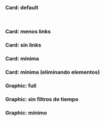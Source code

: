 ### Card: default

<div class="row">
        <div style='display: inline-block;'>
            <div id='ipc-card'></div>
        </div>
        <div style='display: inline-block;'>
            <div id='exportaciones-card'> </div>
        </div>
        <div style='display: inline-block;'>
            <div id='superavit-card'></div>
        </div>
        <div style='display: inline-block;'>
            <div id='desempleo-card'></div>
        </div>
</div>

### Card: menos links

<div class="row">
        <div id='ipc-card-links2' class="col-xs-12 col-sm-6 col-md-3"></div>
        <div id='exportaciones-card-links2' class="col-xs-12 col-sm-6 col-md-3"></div>
        <div id='superavit-card-links2' class="col-xs-12 col-sm-6 col-md-3"></div>
        <div id='desempleo-card-links2' class="col-xs-12 col-sm-6 col-md-3"></div>
</div>

### Card: sin links

<div class="row">
        <div id='ipc-card-med' class="col-xs-12 col-sm-6 col-md-3"></div>
        <div id='exportaciones-card-med' class="col-xs-12 col-sm-6 col-md-3"></div>
        <div id='superavit-card-med' class="col-xs-12 col-sm-6 col-md-3"></div>
        <div id='desempleo-card-med' class="col-xs-12 col-sm-6 col-md-3"></div>
</div>

### Card: mínima

<div class="row">
        <div id='ipc-card-min' class="col-xs-12 col-sm-6 col-md-3"></div>
        <div id='exportaciones-card-min' class="col-xs-12 col-sm-6 col-md-3"></div>
        <div id='superavit-card-min' class="col-xs-12 col-sm-6 col-md-3"></div>
        <div id='desempleo-card-min' class="col-xs-12 col-sm-6 col-md-3"></div>
</div>

### Card: mínima (eliminando elementos)

<div class="row">
        <div id='ipc-card-min-xtreme' class="col-xs-12 col-sm-6 col-md-3"></div>
        <div id='exportaciones-card-min-xtreme' class="col-xs-12 col-sm-6 col-md-3"></div>
        <div id='superavit-card-min-xtreme' class="col-xs-12 col-sm-6 col-md-3"></div>
        <div id='desempleo-card-min-xtreme' class="col-xs-12 col-sm-6 col-md-3"></div>
</div>

### Graphic: full

<div class="row row-graphic">
        <div id='tcrm-graphic'></div>
</div>

### Graphic: sin filtros de tiempo

<div class="row row-graphic">
        <div id='emae-graphic-without-filters' class="col-xs-12 col-sm-6 col-md-6"></div>
        <div id='ica-graphic-without-filters' class="col-xs-12 col-sm-6 col-md-6"></div>
</div>

### Graphic: mínimo

<div class="row row-graphic-min">
        <div id='ipc-graphic-min' class="col-xs-12 col-sm-6 col-md-4"></div>
        <div id='rem-graphic-min' class="col-xs-12 col-sm-6 col-md-4"></div>
        <div id='tcbna-graphic-min' class="col-xs-12 col-sm-6 col-md-4"></div>
</div>

<script>
    window.onload = function() {
        // componentes de series de tiempo

        TSComponents.Card.render('ipc-card', {
            serieId: '148.3_INIVELNAL_DICI_M_26:percent_change',
            color: '#F9A822',
            hasChart: 'small',
            title: "Indice de Precios al Consumidor Nacional"
        })

        TSComponents.Card.render('exportaciones-card', {
            serieId: '74.3_IET_0_M_16:percent_change_a_year_ago',
            explicitSign: true,
            hasChart: 'small',
            title: "Exportaciones"
        })

        TSComponents.Card.render('superavit-card', {
            serieId: '372.6_SUPERAVIT_017__23_67',
            hasChart: 'small',
            title: "Resultado Primario del Sector Público No Fin."
        })

        TSComponents.Card.render('desempleo-card', {
            serieId: '42.3_EPH_PUNTUATAL_0_M_30',
            color: '#EC407A',
            hasChart: 'small',
            title: "Desocupación"
        })

        TSComponents.Card.render('ipc-card-links2', {
            serieId: '148.3_INIVELNAL_DICI_M_26:percent_change',
            color: '#F9A822',
            hasChart: 'small',
            links: "small",
            title: "Indice de Precios al Consumidor Nacional"
        })

        TSComponents.Card.render('exportaciones-card-links2', {
            serieId: '74.3_IET_0_M_16:percent_change_a_year_ago',
            explicitSign: true,
            hasChart: 'small',
            links: "small",
            title: "Exportaciones"
        })

        TSComponents.Card.render('superavit-card-links2', {
            serieId: '372.6_SUPERAVIT_017__23_67',
            hasChart: 'small',
            links: "small",
            title: "Resultado Primario del Sector Público No Fin."
        })

        TSComponents.Card.render('desempleo-card-links2', {
            serieId: '42.3_EPH_PUNTUATAL_0_M_30',
            color: '#EC407A',
            hasChart: 'small',
            links: "small",
            title: "Desocupación"
        })

        TSComponents.Card.render('ipc-card-med', {
            serieId: '148.3_INIVELNAL_DICI_M_26:percent_change',
            color: '#F9A822',
            hasChart: 'small',
            links: "none",
            title: "Indice de Precios al Consumidor Nacional"
        })

        TSComponents.Card.render('exportaciones-card-med', {
            serieId: '74.3_IET_0_M_16:percent_change_a_year_ago',
            explicitSign: true,
            hasChart: 'small',
            links: "none",
            title: "Exportaciones"
        })

        TSComponents.Card.render('superavit-card-med', {
            serieId: '372.6_SUPERAVIT_017__23_67',
            hasChart: 'small',
            links: "none",
            title: "Resultado Primario del Sector Público No Fin."
        })

        TSComponents.Card.render('desempleo-card-med', {
            serieId: '42.3_EPH_PUNTUATAL_0_M_30',
            color: '#EC407A',
            hasChart: 'small',
            links: "none",
            title: "Desocupación"
        })

        TSComponents.Card.render('ipc-card-min', {
            serieId: '148.3_INIVELNAL_DICI_M_26:percent_change',
            color: '#F9A822',
            links: 'none',
            hasChart: "none",
            title: "Indice de Precios al Consumidor Nacional"
        })

        TSComponents.Card.render('exportaciones-card-min', {
            serieId: '74.3_IET_0_M_16:percent_change_a_year_ago',
            explicitSign: true,
            links: 'none',
            hasChart: "none",
            title: "Exportaciones"
        })

        TSComponents.Card.render('superavit-card-min', {
            serieId: '372.6_SUPERAVIT_017__23_67',
            links: 'none',
            hasChart: "none",
            title: "Resultado Primario del Sector Público No Fin."
        })

        TSComponents.Card.render('desempleo-card-min', {
            serieId: '42.3_EPH_PUNTUATAL_0_M_30',
            color: '#EC407A',
            links: 'none',
            hasChart: "none",
            title: "Desocupación"
        })

        TSComponents.Card.render('ipc-card-min-xtreme', {
            serieId: '148.3_INIVELNAL_DICI_M_26:percent_change',
            links: 'none',
            hasChart: "none",
            title: "",
            units: "",
            source: ""
        })

        TSComponents.Card.render('exportaciones-card-min-xtreme', {
            serieId: '74.3_IET_0_M_16:percent_change_a_year_ago',
            explicitSign: true,
            links: 'none',
            hasChart: "none",
            title: "",
            units: "",
            source: ""
        })

        TSComponents.Card.render('superavit-card-min-xtreme', {
            serieId: '372.6_SUPERAVIT_017__23_67',
            links: 'none',
            hasChart: "none",
            title: "",
            units: "",
            source: ""
        })

        TSComponents.Card.render('desempleo-card-min-xtreme', {
            serieId: '42.3_EPH_PUNTUATAL_0_M_30',
            color: '#EC407A',
            links: 'none',
            hasChart: "none",
            title: "",
            units: "",
            source: ""
        })

        TSComponents.Graphic.render('tcrm-graphic', {
            graphicUrl: 'https://apis.datos.gob.ar/series/api/series/?metadata=full&ids=143.3_NO_PR_2004_A_21:percent_change_a_year_ago,116.4_TCRZE_2015_D_36_4&limit=1000&start=0',
            title: "Nivel de actividad y tipo de cambio real",
            source: "Fuente: Instituto Nacional de Estadística y Censos (INDEC)",
            chartTypes: { '143.3_NO_PR_2004_A_21': 'column' },
            navigator: true
        })

        TSComponents.Graphic.render('emae-graphic-without-filters', {
            graphicUrl: 'https://apis.datos.gob.ar/series/api/series/?metadata=full&ids=11.3_VMATC_2004_M_12:percent_change_a_year_ago,143.3_NO_PR_2004_A_21:percent_change_a_year_ago&limit=1000&start=0&format=json',
            chartOptions: { // Override highstock configs. See https://api.highcharts.com/highstock/
            },
            source: "Fuente: Instituto Nacional de Estadística y Censos (INDEC)",
            datePickerEnabled: false,
            navigator: false,
            title: "Estimador Mensual de Actividad Económica (EMAE)",
            chartTypes: { '11.3_VMATC_2004_M_12': 'area', '143.3_NO_PR_2004_A_21': 'area' },
            legendLabel: { '11.3_VMATC_2004_M_12': "Construcción", '143.3_NO_PR_2004_A_21': "Nivel general" }
        })

        TSComponents.Graphic.render('ica-graphic-without-filters', {
            graphicUrl: 'https://apis.datos.gob.ar/series/api/series/?ids=74.3_IET_0_M_16,74.3_IIT_0_M_25,74.3_ISC_0_M_19&collapse=year&collapse_aggregation=sum',
            chartTypes: { '74.3_IET_0_M_16': 'line', '74.3_IIT_0_M_25': 'line', '74.3_ISC_0_M_19': 'column' },
            title: "Intercambio Comercial Argentino (ICA)",
            navigator: false,
            datePickerEnabled: false,
            source: "Fuente: Instituto Nacional de Estadística y Censos (INDEC)",
        })

        TSComponents.Graphic.render('ipc-graphic-min', {
            graphicUrl: 'https://apis.datos.gob.ar/series/api/series/?ids=148.3_INIVELNAL_DICI_M_26:percent_change_a_year_ago',
            navigator: false,
            datePickerEnabled: false,
            title: "Inflación interanual (nivel general)"
        })

        TSComponents.Graphic.render('rem-graphic-min', {
            graphicUrl: 'https://apis.datos.gob.ar/series/api/series/?ids=430.1_MEDIANA_IP_12_M_0_0_27_96',
            navigator: false,
            datePickerEnabled: false,
            title: "REM mediana de expectativas de inflación a 12 meses"
        })

        TSComponents.Graphic.render('tcbna-graphic-min', {
            graphicUrl: 'https://apis.datos.gob.ar/series/api/series/?ids=168.1_T_CAMBIOR_D_0_0_26',
            navigator: false,
            datePickerEnabled: false,
            title: "Tipo de Cambio Vendedor (BNA)"
        })


    }
</script>
